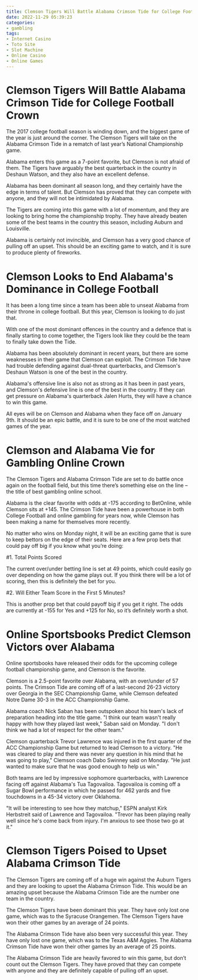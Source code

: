 ```yaml
---
title: Clemson Tigers Will Battle Alabama Crimson Tide for College Football Crown 
date: 2022-11-29 05:39:23
categories:
- gambling
tags:
- Internet Casino
- Toto Site
- Slot Machine
- Online Casino
- Online Games
---
```



#  Clemson Tigers Will Battle Alabama Crimson Tide for College Football Crown 

The 2017 college football season is winding down, and the biggest game of the year is just around the corner. The Clemson Tigers will take on the Alabama Crimson Tide in a rematch of last year’s National Championship game.

Alabama enters this game as a 7-point favorite, but Clemson is not afraid of them. The Tigers have arguably the best quarterback in the country in Deshaun Watson, and they also have an excellent defense.

Alabama has been dominant all season long, and they certainly have the edge in terms of talent. But Clemson has proved that they can compete with anyone, and they will not be intimidated by Alabama.

The Tigers are coming into this game with a lot of momentum, and they are looking to bring home the championship trophy. They have already beaten some of the best teams in the country this season, including Auburn and Louisville.

Alabama is certainly not invincible, and Clemson has a very good chance of pulling off an upset. This should be an exciting game to watch, and it is sure to produce plenty of fireworks.

#  Clemson Looks to End Alabama's Dominance in College Football 

It has been a long time since a team has been able to unseat Alabama from their throne in college football. But this year, Clemson is looking to do just that.

With one of the most dominant offences in the country and a defence that is finally starting to come together, the Tigers look like they could be the team to finally take down the Tide.

Alabama has been absolutely dominant in recent years, but there are some weaknesses in their game that Clemson can exploit. The Crimson Tide have had trouble defending against dual-threat quarterbacks, and Clemson's Deshaun Watson is one of the best in the country.

Alabama's offensive line is also not as strong as it has been in past years, and Clemson's defensive line is one of the best in the country. If they can get pressure on Alabama's quarterback Jalen Hurts, they will have a chance to win this game.

All eyes will be on Clemson and Alabama when they face off on January 9th. It should be an epic battle, and it is sure to be one of the most watched games of the year.

#  Clemson and Alabama Vie for Gambling Online Crown 

The Clemson Tigers and Alabama Crimson Tide are set to do battle once again on the football field, but this time there’s something else on the line – the title of best gambling online school.

Alabama is the clear favorite with odds at -175 according to BetOnline, while Clemson sits at +145. The Crimson Tide have been a powerhouse in both College Football and online gambling for years now, while Clemson has been making a name for themselves more recently.

No matter who wins on Monday night, it will be an exciting game that is sure to keep bettors on the edge of their seats. Here are a few prop bets that could pay off big if you know what you’re doing:

#1. Total Points Scored

The current over/under betting line is set at 49 points, which could easily go over depending on how the game plays out. If you think there will be a lot of scoring, then this is definitely the bet for you.

#2. Will Either Team Score in the First 5 Minutes?

This is another prop bet that could payoff big if you get it right. The odds are currently at -155 for Yes and +125 for No, so it’s definitely worth a shot.

#  Online Sportsbooks Predict Clemson Victors over Alabama 

Online sportsbooks have released their odds for the upcoming college football championship game, and Clemson is the favorite.

Clemson is a 2.5-point favorite over Alabama, with an over/under of 57 points. The Crimson Tide are coming off of a last-second 26-23 victory over Georgia in the SEC Championship Game, while Clemson defeated Notre Dame 30-3 in the ACC Championship Game.

Alabama coach Nick Saban has been outspoken about his team's lack of preparation heading into the title game. "I think our team wasn't really happy with how they played last week," Saban said on Monday. "I don't think we had a lot of respect for the other team."

Clemson quarterback Trevor Lawrence was injured in the first quarter of the ACC Championship Game but returned to lead Clemson to a victory. "He was cleared to play and there was never any question in his mind that he was going to play," Clemson coach Dabo Swinney said on Monday. "He just wanted to make sure that he was good enough to help us win."

Both teams are led by impressive sophomore quarterbacks, with Lawrence facing off against Alabama's Tua Tagovailoa. Tagovailoa is coming off a Sugar Bowl performance in which he passed for 462 yards and five touchdowns in a 45-34 victory over Oklahoma.

"It will be interesting to see how they matchup," ESPN analyst Kirk Herbstreit said of Lawrence and Tagovailoa. "Trevor has been playing really well since he's come back from injury. I'm anxious to see those two go at it."

#  Clemson Tigers Poised to Upset Alabama Crimson Tide

The Clemson Tigers are coming off of a huge win against the Auburn Tigers and they are looking to upset the Alabama Crimson Tide. This would be an amazing upset because the Alabama Crimson Tide are the number one team in the country.

The Clemson Tigers have been dominant this year. They have only lost one game, which was to the Syracuse Orangemen. The Clemson Tigers have won their other games by an average of 24 points.

The Alabama Crimson Tide have also been very successful this year. They have only lost one game, which was to the Texas A&M Aggies. The Alabama Crimson Tide have won their other games by an average of 25 points.

The Alabama Crimson Tide are heavily favored to win this game, but don’t count out the Clemson Tigers. They have proved that they can compete with anyone and they are definitely capable of pulling off an upset.